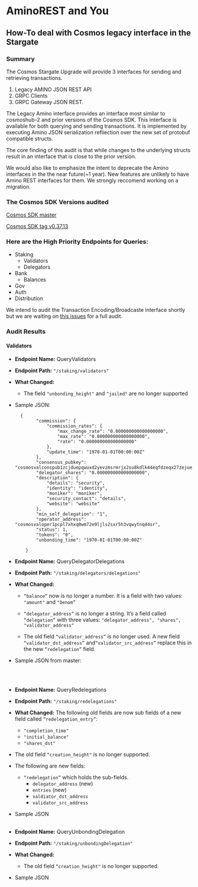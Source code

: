 # AminoREST and You
## How-To deal with Cosmos legacy interface in the Stargate

### Summary

The Cosmos Stargate Upgrade will provide 3 interfaces for sending and retrieving transactions.

1. Legacy AMINO JSON REST API
2. GRPC Clients
3. GRPC Gateway JSON REST.

The Legacy Amino interface provides an interface most similar to cosmoshub-2 and prior versions of the Cosmos SDK. This interface is available for both querying and sending transactions. It is implemented by executing Amino JSON serialization refliection over the new set of protobuf compatible structs.

The core finding of this audit is that while changes to the underlying structs result in an interface that is close to the prior version.

We would also like to emphasize the intent to deprecate the Amino interfaces in the the near future(~1 year). New features are unlikely to have Amino REST interfaces for them. We strongly reccomend working on a migration.


### The Cosmos SDK Versions audited
[Cosmos SDK master](https://github.com/cosmos/cosmos-sdk)

[Cosmos SDK tag v0.37.13](https://github.com/cosmos/cosmos-sdk/tree/v0.37.13)


### Here are the High Priority Endpoints for Queries:
* Staking
  * Validators
  * Delegators
* Bank
  * Balances
* Gov
* Auth 
* Distribution

We intend to audit the Transaction Encoding/Broadcaste interface shortly but we are waiting on [this issues](https://github.com/cosmos/cosmos-sdk/issues/6213) for a full audit.

### Audit Results
#### Validators
* **Endpoint Name:** QueryValidators
* **Endpoint Path:**
```"/staking/validators"```
* **What Changed:** 
  * The field ```"unbonding_height"``` and ```"jailed"``` are no longer supported
* Sample JSON:

        {
              "commission": {
                  "commission_rates": {
                      "max_change_rate": "0.000000000000000000",
                      "max_rate": "0.000000000000000000",
                      "rate": "0.000000000000000000"
                  },
                  "update_time": "1970-01-01T00:00:00Z"
              },
              "consensus_pubkey": "cosmosvalconspub1zcjduepqwuxd2yevzmsrmrjx2su8kdlk44eqfdzeqx27zejuen6m0nkcpzps0qavpw",
              "delegator_shares": "0.000000000000000000",
              "description": {
                  "details": "security",
                  "identity": "identity",
                  "moniker": "moniker",
                  "security_contact": "details",
                  "website": "website"
              },
              "min_self_delegation": "1",
              "operator_address": "cosmosvaloper1pcpl7xhxq0wm72e9ljls2sxr5h3vqwytnq44sr",
              "status": 1,
              "tokens": "0",
              "unbonding_time": "1970-01-01T00:00:00Z"

          }
          
* **Endpoint Name:** QueryDelegatorDelegations
* **Endpoint Path:** ```"/staking/delegators/delegations"```
* ****What Changed:****
  * ```“balance”``` now is no longer a number. It is a field with two values: ```"amount"``` and ```"Denom”```

  * ```“delegator_address”``` is no longer a string. It’s a field called ```“delegation”``` with three values: ```"delegator_address", "shares", "validator_address"```

  * The old field ```“validator_address”``` is no longer used. A new field ```“validator_dst_address”``` and```“validator_src_address”``` replace this in the new ```“redelegation”``` field.



* Sample JSON from master: 

<br/><br/>

* **Endpoint Name:** QueryRedelegations
* **Endpoint Path:**
```"/staking/redelegations"```
* **What Changed:** The following old fields are now sub fields of a new field called ```“redelegation_entry”```:
  * ```"completion_time"```
  * ```"initial_balance"```
  * ```"shares_dst"```
* The old field ```“creation_height"``` is no longer supported.
* The following are new fields:
    *  ```“redelegation”``` which holds the sub-fields.
        * ```delegator_address``` (new)
        * ```entries``` (new)
        * ```valdiator_dst_address```
        * ```validator_src_address```

* Sample JSON<br/><br/>


* **Endpoint Name:** QueryUnbondingDelegation
* **Endpoint Path:**
```"/staking/unbondingDelegation"```
* **What Changed:**
  * The old field ```“creation_height"``` is no longer supported.

* Sample JSON<br/><br/>